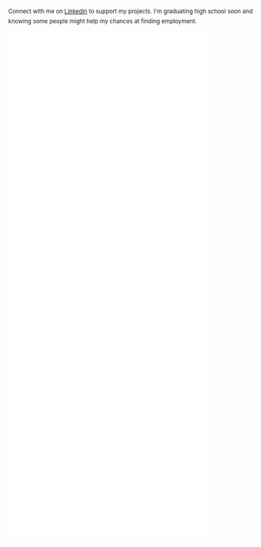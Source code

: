 <sup>Connect with me on [Linkedin](https://www.linkedin.com/in/acheong08/) to support my projects. I'm graduating high school soon and knowing some people might help my chances at finding employment.</sup>

![Metrics](https://raw.githubusercontent.com/acheong08/acheong08/main/github-metrics.svg)
